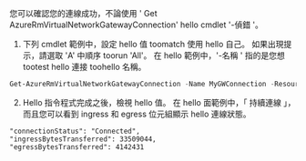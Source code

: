 您可以確認您的連線成功，不論使用 ' Get AzureRmVirtualNetworkGatewayConnection' hello cmdlet '-偵錯 '。 

1. 下列 cmdlet 範例中，設定 hello 值 toomatch 使用 hello 自己。 如果出現提示，請選取 'A' 中順序 toorun 'All'。 在 hello 範例中，'-名稱 ' 指的是您想 tootest hello 連接 toohello 名稱。

  ```powershell
  Get-AzureRmVirtualNetworkGatewayConnection -Name MyGWConnection -ResourceGroupName MyRG
  ```
2. Hello 指令程式完成之後，檢視 hello 值。 在 hello 面範例中，「 持續連線 」，而且您可以看到 ingress 和 egress 位元組顯示 hello 連線狀態。
   
  ```
  "connectionStatus": "Connected",
  "ingressBytesTransferred": 33509044,
  "egressBytesTransferred": 4142431
  ```
